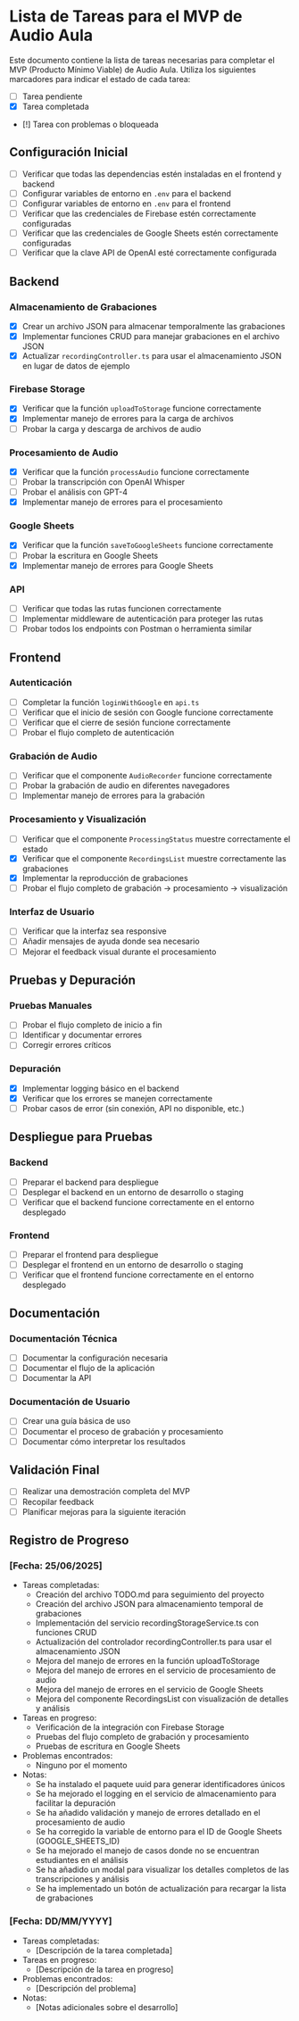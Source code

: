 # Lista de Tareas para el MVP de Audio Aula

Este documento contiene la lista de tareas necesarias para completar el MVP (Producto Mínimo Viable) de Audio Aula. Utiliza los siguientes marcadores para indicar el estado de cada tarea:

- [ ] Tarea pendiente
- [x] Tarea completada
- [!] Tarea con problemas o bloqueada

## Configuración Inicial
- [ ] Verificar que todas las dependencias estén instaladas en el frontend y backend
- [ ] Configurar variables de entorno en `.env` para el backend
- [ ] Configurar variables de entorno en `.env` para el frontend
- [ ] Verificar que las credenciales de Firebase estén correctamente configuradas
- [ ] Verificar que las credenciales de Google Sheets estén correctamente configuradas
- [ ] Verificar que la clave API de OpenAI esté correctamente configurada

## Backend

### Almacenamiento de Grabaciones
- [x] Crear un archivo JSON para almacenar temporalmente las grabaciones
- [x] Implementar funciones CRUD para manejar grabaciones en el archivo JSON
- [x] Actualizar `recordingController.ts` para usar el almacenamiento JSON en lugar de datos de ejemplo

### Firebase Storage
- [x] Verificar que la función `uploadToStorage` funcione correctamente
- [x] Implementar manejo de errores para la carga de archivos
- [ ] Probar la carga y descarga de archivos de audio

### Procesamiento de Audio
- [x] Verificar que la función `processAudio` funcione correctamente
- [ ] Probar la transcripción con OpenAI Whisper
- [ ] Probar el análisis con GPT-4
- [x] Implementar manejo de errores para el procesamiento

### Google Sheets
- [x] Verificar que la función `saveToGoogleSheets` funcione correctamente
- [ ] Probar la escritura en Google Sheets
- [x] Implementar manejo de errores para Google Sheets

### API
- [ ] Verificar que todas las rutas funcionen correctamente
- [ ] Implementar middleware de autenticación para proteger las rutas
- [ ] Probar todos los endpoints con Postman o herramienta similar

## Frontend

### Autenticación
- [ ] Completar la función `loginWithGoogle` en `api.ts`
- [ ] Verificar que el inicio de sesión con Google funcione correctamente
- [ ] Verificar que el cierre de sesión funcione correctamente
- [ ] Probar el flujo completo de autenticación

### Grabación de Audio
- [ ] Verificar que el componente `AudioRecorder` funcione correctamente
- [ ] Probar la grabación de audio en diferentes navegadores
- [ ] Implementar manejo de errores para la grabación

### Procesamiento y Visualización
- [ ] Verificar que el componente `ProcessingStatus` muestre correctamente el estado
- [x] Verificar que el componente `RecordingsList` muestre correctamente las grabaciones
- [x] Implementar la reproducción de grabaciones
- [ ] Probar el flujo completo de grabación → procesamiento → visualización

### Interfaz de Usuario
- [ ] Verificar que la interfaz sea responsive
- [ ] Añadir mensajes de ayuda donde sea necesario
- [ ] Mejorar el feedback visual durante el procesamiento

## Pruebas y Depuración

### Pruebas Manuales
- [ ] Probar el flujo completo de inicio a fin
- [ ] Identificar y documentar errores
- [ ] Corregir errores críticos

### Depuración
- [x] Implementar logging básico en el backend
- [x] Verificar que los errores se manejen correctamente
- [ ] Probar casos de error (sin conexión, API no disponible, etc.)

## Despliegue para Pruebas

### Backend
- [ ] Preparar el backend para despliegue
- [ ] Desplegar el backend en un entorno de desarrollo o staging
- [ ] Verificar que el backend funcione correctamente en el entorno desplegado

### Frontend
- [ ] Preparar el frontend para despliegue
- [ ] Desplegar el frontend en un entorno de desarrollo o staging
- [ ] Verificar que el frontend funcione correctamente en el entorno desplegado

## Documentación

### Documentación Técnica
- [ ] Documentar la configuración necesaria
- [ ] Documentar el flujo de la aplicación
- [ ] Documentar la API

### Documentación de Usuario
- [ ] Crear una guía básica de uso
- [ ] Documentar el proceso de grabación y procesamiento
- [ ] Documentar cómo interpretar los resultados

## Validación Final
- [ ] Realizar una demostración completa del MVP
- [ ] Recopilar feedback
- [ ] Planificar mejoras para la siguiente iteración

## Registro de Progreso

### [Fecha: 25/06/2025]
- Tareas completadas:
  * Creación del archivo TODO.md para seguimiento del proyecto
  * Creación del archivo JSON para almacenamiento temporal de grabaciones
  * Implementación del servicio recordingStorageService.ts con funciones CRUD
  * Actualización del controlador recordingController.ts para usar el almacenamiento JSON
  * Mejora del manejo de errores en la función uploadToStorage
  * Mejora del manejo de errores en el servicio de procesamiento de audio
  * Mejora del manejo de errores en el servicio de Google Sheets
  * Mejora del componente RecordingsList con visualización de detalles y análisis
- Tareas en progreso:
  * Verificación de la integración con Firebase Storage
  * Pruebas del flujo completo de grabación y procesamiento
  * Pruebas de escritura en Google Sheets
- Problemas encontrados:
  * Ninguno por el momento
- Notas:
  * Se ha instalado el paquete uuid para generar identificadores únicos
  * Se ha mejorado el logging en el servicio de almacenamiento para facilitar la depuración
  * Se ha añadido validación y manejo de errores detallado en el procesamiento de audio
  * Se ha corregido la variable de entorno para el ID de Google Sheets (GOOGLE_SHEETS_ID)
  * Se ha mejorado el manejo de casos donde no se encuentran estudiantes en el análisis
  * Se ha añadido un modal para visualizar los detalles completos de las transcripciones y análisis
  * Se ha implementado un botón de actualización para recargar la lista de grabaciones

### [Fecha: DD/MM/YYYY]
- Tareas completadas:
  * [Descripción de la tarea completada]
- Tareas en progreso:
  * [Descripción de la tarea en progreso]
- Problemas encontrados:
  * [Descripción del problema]
- Notas:
  * [Notas adicionales sobre el desarrollo]
